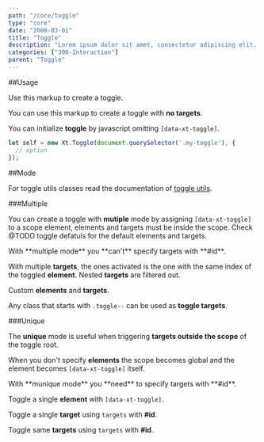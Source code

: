 ```yaml
---
path: "/core/toggle"
type: "core"
date: "2000-03-01"
title: "Toggle"
description: "Lorem ipsum dolor sit amet, consectetur adipiscing elit. Nunc tempus laoreet leo sit amet iaculis."
categories: ["300-Interaction"]
parent: "Toggle"
---
```


##Usage

Use this markup to create a toggle.

<script type="text/plain" class="language-markup">
  <div data-xt-toggle>
    <button type="button">
      <!-- content -->
    </button>
    <div class="toggle--block">
      <!-- content -->
    </div>
  </div>
</script>

You can use this markup to create a toggle with **no targets**.

<script type="text/plain" class="language-markup">
  <button type="button" data-xt-toggle>
    <!-- content -->
  </button>
</script>

You can initialize **toggle** by javascript omitting `[data-xt-toggle]`.

```jsx
let self = new Xt.Toggle(document.querySelector('.my-toggle'), {
  // option
});
```

##Mode

<div class="alert">
  <div class="alert_content">
    For toggle utils classes read the documentation of <a href="{% link _docs/introduction/utils.html %}#toggle">toggle
    utils</a>.
  </div>
</div>

###Multiple

You can create a toggle with **mutiple** mode by assigning `[data-xt-toggle]` to a scope element, elements and targets must be inside the scope. Check @TODO toggle defatuls for the default elements and targets.

<div class="alert">
  <div class="alert_content">
    With **multiple mode** you **can't** specify targets with **#id**.
  </div>
</div>

With multiple **targets**, the ones activated is the one with the same index of the toggled **element**. Nested **targets** are filtered out.

<demo>
  <demovanilla src="demos/inline/demos/toggle/multiple-index">
  </demovanilla>
</demo>

Custom **elements** and **targets**.

<demo>
  <demovanilla src="demos/inline/demos/toggle/custom-options">
  </demovanilla>
</demo>

Any class that starts with `.toggle--` can be used as **toggle targets**.

###Unique

The **unique** mode is useful when triggering **targets outside the scope** of the toggle root.

When you don't specify **elements** the scope becomes global and the element becomes `[data-xt-toggle]` itself.

<div class="alert">
  <div class="alert_content">
    With **munique mode** you **need** to specify targets with **#id**.
  </div>
</div>

Toggle a single **element** with `[data-xt-toggle]`.

<demo>
  <demovanilla src="demos/inline/demos/toggle/unique-self">
  </demovanilla>
</demo>

Toggle a single **target** using `targets` with **#id**.

<demo>
  <demovanilla src="demos/inline/demos/toggle/unique-single">
  </demovanilla>
</demo>

Toggle same **targets** using `targets` with **#id**.

<demo>
  <demovanilla src="demos/inline/demos/toggle/unique-same">
  </demovanilla>
</demo>
